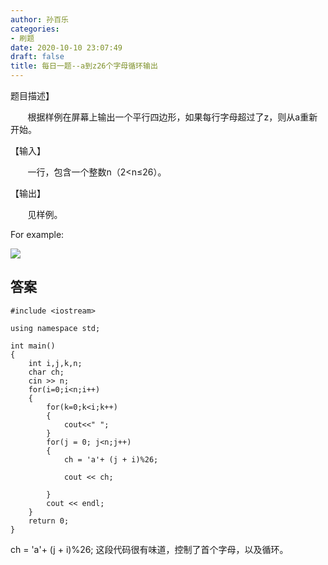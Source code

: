 ```yaml
---
author: 孙百乐
categories:
- 刷题
date: 2020-10-10 23:07:49
draft: false
title: 每日一题--a到z26个字母循环输出
---
```


题目描述】

       根据样例在屏幕上输出一个平行四边形，如果每行字母超过了z，则从a重新开始。

【输入】

       一行，包含一个整数n（2<n≤26）。

【输出】

       见样例。

For example:

![](https://cdn.jsdelivr.net/gh/leyouBaloy/mypic/wp-content/uploads//2020/10/image.png)

## 答案

```
#include <iostream>

using namespace std;

int main()
{
    int i,j,k,n;
    char ch;
    cin >> n;
    for(i=0;i<n;i++)
    {
        for(k=0;k<i;k++)
        {
            cout<<" ";
        }
        for(j = 0; j<n;j++)
        {
            ch = 'a'+ (j + i)%26;

            cout << ch;

        }
        cout << endl;
    }
    return 0;
}
```

ch = 'a'+ (j + i)%26; 这段代码很有味道，控制了首个字母，以及循环。